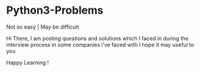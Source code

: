 # Python3-Problems
Not so easy | May be  difficult 

Hi There, 
I am posting questions and solutions which I faced in during the interview process in some companies i've faced with
I hope it may useful to you

Happy Learning ! 

